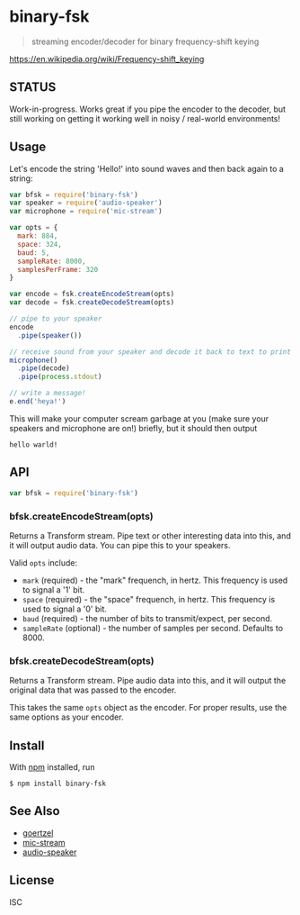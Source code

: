 # binary-fsk

> streaming encoder/decoder for binary frequency-shift keying

https://en.wikipedia.org/wiki/Frequency-shift_keying

## STATUS

Work-in-progress. Works great if you pipe the encoder to the decoder, but still
working on getting it working well in noisy / real-world environments!


## Usage

Let's encode the string 'Hello!' into sound waves and then back again to a
string:

```js
var bfsk = require('binary-fsk')
var speaker = require('audio-speaker')
var microphone = require('mic-stream')

var opts = {
  mark: 884,
  space: 324,
  baud: 5,
  sampleRate: 8000,
  samplesPerFrame: 320
}

var encode = fsk.createEncodeStream(opts)
var decode = fsk.createDecodeStream(opts)

// pipe to your speaker
encode
  .pipe(speaker())

// receive sound from your speaker and decode it back to text to print out
microphone()
  .pipe(decode)
  .pipe(process.stdout)

// write a message!
e.end('heya!')
```

This will make your computer scream garbage at you (make sure your speakers and
microphone are on!) briefly, but it should then output

```
hello warld!
```

## API

```js
var bfsk = require('binary-fsk')
```

### bfsk.createEncodeStream(opts)

Returns a Transform stream. Pipe text or other interesting data into this, and
it will output audio data. You can pipe this to your speakers.

Valid `opts` include:

- `mark` (required) - the "mark" frequench, in hertz. This frequency is used to
  signal a '1' bit.
- `space` (required) - the "space" frequench, in hertz. This frequency is used
  to signal a '0' bit.
- `baud` (required) - the number of bits to transmit/expect, per second.
- `sampleRate` (optional) - the number of samples per second. Defaults to 8000.


### bfsk.createDecodeStream(opts)

Returns a Transform stream. Pipe audio data into this, and it will output the
original data that was passed to the encoder.

This takes the same `opts` object as the encoder. For proper results, use the
same options as your encoder.


## Install

With [npm](https://npmjs.org/) installed, run

```
$ npm install binary-fsk
```

## See Also

- [goertzel](https://github.com/noffle/goertzel)
- [mic-stream](https://github.com/noffle/mic-stream)
- [audio-speaker](https://github.com/audio-lab/audio-speaker)

## License

ISC


